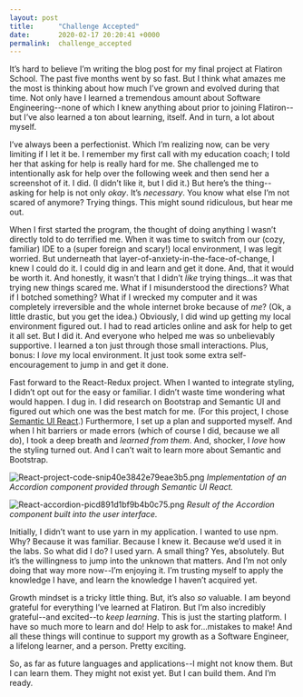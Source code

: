 ```yaml
---
layout: post
title:      "Challenge Accepted"
date:       2020-02-17 20:20:41 +0000
permalink:  challenge_accepted
---
```



It’s hard to believe I’m writing the blog post for my final project at Flatiron School. The past five months went by so fast. But I think what amazes me the most is thinking about how much I’ve grown and evolved during that time. Not only have I learned a tremendous amount about Software Engineering--none of which I knew anything about prior to joining Flatiron--but I’ve also learned a ton about learning, itself. And in turn, a lot about myself.
	
I’ve always been a perfectionist. Which I’m realizing now, can be very limiting if I let it be. I remember my first call with my education coach; I told her that asking for help is really hard for me. She challenged me to intentionally ask for help over the following week and then send her a screenshot of it. I did. (I didn’t like it, but I did it.) But here’s the thing--asking for help is not only *okay*. It’s *necessary*. You know what else I’m not scared of anymore? Trying things. This might sound ridiculous, but hear me out.
	
When I first started the program, the thought of doing anything I wasn’t directly told to do terrified me. When it was time to switch from our (cozy, familiar) IDE to a (super foreign and scary!) local environment, I was legit worried. But underneath that layer-of-anxiety-in-the-face-of-change, I knew I could do it. I could dig in and learn and get it done. And, that it would be worth it. And honestly, it wasn’t that I didn’t *like* trying things...it was that trying new things scared me. What if I misunderstood the directions? What if I botched something? What if I wrecked my computer and it was completely irreversible and the whole internet broke because of *me*? (Ok, a little drastic, but you get the idea.) Obviously, I did wind up getting my local environment figured out. I had to read articles online and ask for help to get it all set. But I did it. And everyone who helped me was so unbelievably supportive. I learned a ton just through those small interactions. Plus, bonus: I *love* my local environment. It just took some extra self-encouragement to jump in and get it done.
	
Fast forward to the React-Redux project. When I wanted to integrate styling, I didn’t opt out for the easy or familiar. I didn’t waste time wondering what would happen. I dug in. I did research on Bootstrap and Semantic UI and figured out which one was the best match for me. (For this project, I chose [Semantic UI React](https://react.semantic-ui.com/).) Furthermore, I set up a plan and supported myself. And when I hit barriers or made errors (which of course I did, because we all do), I took a deep breath and *learned from them*. And, shocker, I *love* how the styling turned out. And I can’t wait to learn more about Semantic and Bootstrap.

![React-project-code-snip40e3842e79eae3b5.png](https://www.pastepic.xyz/images/2020/02/17/React-project-code-snip40e3842e79eae3b5.png)
*Implementation of an Accordion component provided through Semantic UI React.*

![React-accordion-picd891d1bf9b4b0c75.png](https://www.pastepic.xyz/images/2020/02/17/React-accordion-picd891d1bf9b4b0c75.png) 
*Result of the Accordion component built into the user interface.*

Initially, I didn’t want to use yarn in my application. I wanted to use npm. Why? Because it was familiar. Because I knew it. Because we’d used it in the labs. So what did I do? I used yarn. A small thing? Yes, absolutely. But it’s the willingness to jump into the unknown that matters. And I’m not only doing that way more now--I’m enjoying it. I’m trusting myself to apply the knowledge I have, and learn the knowledge I haven’t acquired yet.
	
Growth mindset is a tricky little thing. But, it’s also *so* valuable. I am beyond grateful for everything I’ve learned at Flatiron. But I’m also incredibly grateful--and excited--to *keep learning*. This is just the starting platform. I have so much more to learn and do! Help to ask for...mistakes to make! And all these things will continue to support my growth as a Software Engineer, a lifelong learner, and a person. Pretty exciting.
	
 So, as far as future languages and applications--I might not know them. But I can learn them. They might not exist yet. But I can build them. And I’m ready.
